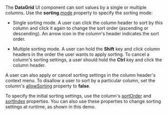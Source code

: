 The **DataGrid** UI component can sort values by a single or multiple columns. Use the **sorting**.[mode](/Documentation/ApiReference/UI_Components/dxDataGrid/Configuration/sorting/#mode) property to specify the sorting mode:
- Single sorting mode. A user can click the column header to sort by this column and click it again to change the sort order (ascending or descending). An arrow icon in the column's header indicates the sort order.

- Multiple sorting mode. A user can hold the **Shift** key and click column headers in the order the user wants to apply sorting. To cancel a column's sorting settings, a user should hold the **Ctrl** key and click the column header.

A user can also apply or cancel sorting settings in the column header's context menu. To disallow a user to sort by a particular column, set the column's [allowSorting](/Documentation/ApiReference/UI_Components/dxDataGrid/Configuration/columns/#allowSorting) property to **false**.

To specify the initial sorting settings, use the column's [sortOrder](/Documentation/ApiReference/UI_Components/dxDataGrid/Configuration/columns/#sortOrder) and [sortIndex](/Documentation/ApiReference/UI_Components/dxDataGrid/Configuration/columns/#sortIndex) properties. You can also use these properties to change sorting settings at runtime, as shown in this demo.